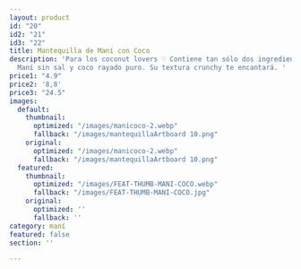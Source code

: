 ```yaml
---
layout: product
id: "20"
id2: "21"
id3: "22"
title: Mantequilla de Maní con Coco
description: 'Para los coconut lovers ♡ Contiene tan sólo dos ingredientes locales:
  Maní sin sal y coco rayado puro. Su textura crunchy te encantará. '
price1: "4.9"
price2: '8,8'
price3: "24.5"
images:
  default:
    thumbnail:
      optimized: "/images/manicoco-2.webp"
      fallback: "/images/mantequillaArtboard 10.png"
    original:
      optimized: "/images/manicoco-2.webp"
      fallback: "/images/mantequillaArtboard 10.png"
  featured:
    thumbnail:
      optimized: "/images/FEAT-THUMB-MANI-COCO.webp"
      fallback: "/images/FEAT-THUMB-MANI-COCO.jpg"
    original:
      optimized: ''
      fallback: ''
category: maní
featured: false
section: ''

---
```

